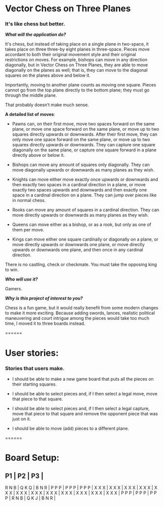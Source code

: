 # Vector Chess on Three Planes
### It's like chess but better.

***What will the application do?***  

It's chess, but instead of taking place on a single plane in two-space, it takes place on three three-by
eight planes in three-space. Pieces move accordant to both their original movement style
and their original restrictions on moves. For example, bishops can move in any direction diagonally,
but in Vector Chess on Three Planes, they are able to move diagonally on the planes as well; that is, 
they can move to the diagonal squares on the planes above and below it.

Importantly, moving to another plane counts as moving one square. Pieces cannot go from the top plane
directly to the bottom plane; they must go through the middle plane.

That probably doesn't make much sense. 

**A detailed list of moves**:
- Pawns can, on their first move, move two spaces forward on the same plane, or move one space forward
  on the same plane, or move up to two squares directly upwards or downwards. After their first move, they
  can only move one space forward on the same plane, or move up to two squares directly upwards or downwards. 
  They can capture one square diagonally on the same plane, or capture one square forward in a plane directly above or below it. 


- Bishops can move any amount of squares only diagonally. They can move diagonally upwards or downwards as many planes
  as they wish.


- Knights can move either move exactly once upwards or downwards and then exactly two spaces in a cardinal
  direction in a plane, or move exactly two spaces upwards and downwards and then exactly one space in a 
  cardinal direction on a plane. They can jump over pieces like in normal chess.


- Rooks can move any amount of squares in a cardinal direction. They can move directly upwards or downwards
  as many planes as they wish.


- Queens can move either as a bishop, or as a rook, but only as one of them per move.


- Kings can move either one square cardinally or diagonally on a plane, or move directly upwards or downwards one plane,
  or move directly upwards or downwards one plane, and then once in any cardinal direction.

There is no castling, check or checkmate. You must take the opposing king to win.

***Who will use it?***

Gamers.

***Why is this project of interest to you?***

Chess is a fun game, but it would really benefit from some modern changes to make it more exciting. Because adding swords,
lances, realistic political maneuvering and court intrigue among the pieces would take too much time, I moved it to three boards instead.

======

# User stories: 
### Stories that users make.

- I should be able to make a new game board that puts all the pieces on their starting squares.


- I should be able to select pieces and, if I then select a legal move, move that piece to that square.


- I should be able to select pieces and, if I then select a legal capture, move that piece to that square and remove
  the opponent piece that was just on it.


- I should be able to move (add) pieces to a different plane.

======

# Board Setup:

P1    | P2    | P3    |
-----------------------
R N B | Q K Q | B N R |
P P P | P P P | P P P |
X X X | X X X | X X X |
X X X | X X X | X X X |
X X X | X X X | X X X |
X X X | X X X | X X X |
P P P | P P P | P P P |
R N B | Q K J | B N R | 

